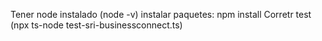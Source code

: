 
Tener node instalado (node -v)
instalar paquetes: npm install
Corretr test (npx ts-node test-sri-businessconnect.ts)